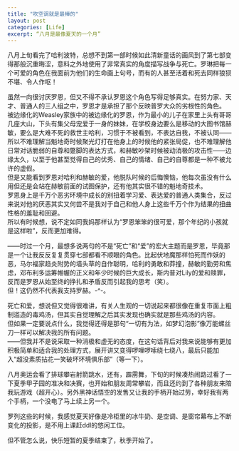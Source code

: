 ```yaml
---
title: "吹空调就是最棒的"
layout: post
categories: [Life]
excerpt: “八月是最像夏天的一个月”
---
```

八月上旬看完了哈利波特，总想不到第一部时候如此清新童话的画风到了第七部变得那般沉重晦涩，意料之外地使用了非常真实的角度描写战争与死亡。罗琳把每一个可爱的角色在我面前为他们的生命画上句号，而有的人甚至活着和死去同样狼狈不堪、令人作呕！  

虽然一向很讨厌罗恩，但又不得不承认罗恩这个角色写得足够真实。在努力家、天才、普通人的三人组之中，罗恩才是承担了那个反映普罗大众的劣根性的角色。  
被边缘化的Weasley家族中的被边缘化的罗恩，作为最小的儿子在家里上头有哥哥几座大山，下头有集父母宠爱于一身的妹妹，在学校身边要么是移动的大图书馆赫敏，要么是大难不死的救世主哈利，习惯于不被看到，不表达自我，不被认同——所以不难理解当魁地奇时候聚光灯打在他身上的时候他的紧张局促，也不难理解他日常对话脆弱的自尊和蹩脚的表达方式，和赫敏吵架时候被动消极的攻击性——边缘太久，以至于他甚至觉得自己的优秀、自己的情绪、自己的自尊都是一种不被允许的虚假。  
但是又能看到罗恩对哈利和赫敏的爱，他脱队时候的后悔懊恼，他每次虽没有什么用但还是会站在赫敏前面的试图保护，还有他其实很不错的魁地奇技术。  
罗恩身上是千万个恶劣环境中成长的别扭着学习爱、表达爱的普通人类集合，反过来说对他的厌恶其实又何尝不是我对于自己和他人身上这些千万个作为结果的扭曲性格的羞耻和回避。  
所以有时候想，说不定如同我妈那样认为“罗恩笨笨的很可爱，那个年纪的小孩就是这样啦”，反而更加难得。  

——时过一个月，最想多说两句的不是“死亡”和“爱”的宏大主题而是罗恩，毕竟那是一个让我反反复复贯穿七部都看不顺眼的角色。比起伏地魔那样怕死而作妖的恶，马尔福家趋炎附势的墙头草的自作聪明，哈利的勇敢和莽撞，赫敏的勤劳和焦虑，邓布利多运筹帷幄的正义和年少时候的巨大成长，斯内普对Lily的爱和赎罪，反而是罗恩从始至终的挣扎和矛盾反而引起我的思考（笑）。  
但！这仍然不代表我支持罗赫。-^-。  
  
死亡和爱，想说但又觉得很难讲，有关人生观的一切说起来都很像在重复市面上粗制滥造的毒鸡汤，但其实自觉理解之后其实发现也确实就是那些鸡汤的内容。  
但如果一定要说点什么，我觉得还得是那句“一切有为法，如梦幻泡影”像万能螺丝刀一样可以解决我的所有问题。  
——但我并不是说采取一种消极和虚无的态度，在这句话背后对我来说能够有更加积极简单和适合我的处理方式，展开讲又变得啰哩啰嗦绕七绕八，最后只能加入“超没素质拈花一笑破坏环境俱乐部”（等一下）。  
  
八月奥运会看了排球攀岩射箭跳水，还有，霹雳舞，下旬的时候凑热闹路过看了一下夏季甲子园的准决和决赛，也开始和朋友周常攀岩，而且还约到了各种朋友来陪我玩游戏（超开心）。另外黑神话悟空的发售又让我的手柄开始过劳，幸好我有两个手柄，一个没电了马上续上另一个。  
  
罗列这些的时候，我感觉夏天好像是冷柜里的冰牛奶、是空调、是窗帘幕布上不断变化的投影，是不用上课赶ddl的悠闲工位。  
  
但不管怎么说，快乐短暂的夏季结束了，秋季开始了。

